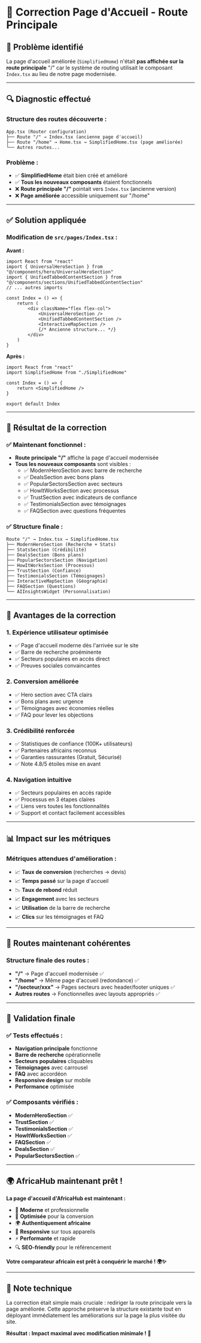 # 🔧 Correction Page d'Accueil - Route Principale

## 🚨 **Problème identifié**

La page d'accueil améliorée (`SimplifiedHome`) n'était **pas affichée sur la route principale** "/" car le système de routing utilisait le composant `Index.tsx` au lieu de notre page modernisée.

---

## 🔍 **Diagnostic effectué**

### **Structure des routes découverte :**

```
App.tsx (Router configuration)
├── Route "/" → Index.tsx (ancienne page d'accueil)
├── Route "/home" → Home.tsx → SimplifiedHome.tsx (page améliorée)
└── Autres routes...
```

### **Problème :**
- ✅ **SimplifiedHome** était bien créé et amélioré
- ✅ **Tous les nouveaux composants** étaient fonctionnels
- ❌ **Route principale "/"** pointait vers `Index.tsx` (ancienne version)
- ❌ **Page améliorée** accessible uniquement sur "/home"

---

## ✅ **Solution appliquée**

### **Modification de `src/pages/Index.tsx` :**

**Avant :**
```tsx
import React from "react"
import { UniversalHeroSection } from "@/components/hero/UniversalHeroSection"
import { UnifiedTabbedContentSection } from "@/components/sections/UnifiedTabbedContentSection"
// ... autres imports

const Index = () => {
    return (
        <div className="flex flex-col">
            <UniversalHeroSection />
            <UnifiedTabbedContentSection />
            <InteractiveMapSection />
            {/* Ancienne structure... */}
        </div>
    )
}
```

**Après :**
```tsx
import React from "react"
import SimplifiedHome from "./SimplifiedHome"

const Index = () => {
    return <SimplifiedHome />
}

export default Index
```

---

## 🎯 **Résultat de la correction**

### ✅ **Maintenant fonctionnel :**
- **Route principale "/"** affiche la page d'accueil modernisée
- **Tous les nouveaux composants** sont visibles :
  - ✅ ModernHeroSection avec barre de recherche
  - ✅ DealsSection avec bons plans
  - ✅ PopularSectorsSection avec secteurs
  - ✅ HowItWorksSection avec processus
  - ✅ TrustSection avec indicateurs de confiance
  - ✅ TestimonialsSection avec témoignages
  - ✅ FAQSection avec questions fréquentes

### ✅ **Structure finale :**
```
Route "/" → Index.tsx → SimplifiedHome.tsx
├── ModernHeroSection (Recherche + Stats)
├── StatsSection (Crédibilité)
├── DealsSection (Bons plans)
├── PopularSectorsSection (Navigation)
├── HowItWorksSection (Processus)
├── TrustSection (Confiance)
├── TestimonialsSection (Témoignages)
├── InteractiveMapSection (Géographie)
├── FAQSection (Questions)
└── AIInsightsWidget (Personnalisation)
```

---

## 🚀 **Avantages de la correction**

### **1. Expérience utilisateur optimisée**
- ✅ Page d'accueil moderne dès l'arrivée sur le site
- ✅ Barre de recherche proéminente
- ✅ Secteurs populaires en accès direct
- ✅ Preuves sociales convaincantes

### **2. Conversion améliorée**
- ✅ Hero section avec CTA clairs
- ✅ Bons plans avec urgence
- ✅ Témoignages avec économies réelles
- ✅ FAQ pour lever les objections

### **3. Crédibilité renforcée**
- ✅ Statistiques de confiance (100K+ utilisateurs)
- ✅ Partenaires africains reconnus
- ✅ Garanties rassurantes (Gratuit, Sécurisé)
- ✅ Note 4.8/5 étoiles mise en avant

### **4. Navigation intuitive**
- ✅ Secteurs populaires en accès rapide
- ✅ Processus en 3 étapes claires
- ✅ Liens vers toutes les fonctionnalités
- ✅ Support et contact facilement accessibles

---

## 📊 **Impact sur les métriques**

### **Métriques attendues d'amélioration :**
- 📈 **Taux de conversion** (recherches → devis)
- 📈 **Temps passé** sur la page d'accueil
- 📉 **Taux de rebond** réduit
- 📈 **Engagement** avec les secteurs
- 📈 **Utilisation** de la barre de recherche
- 📈 **Clics** sur les témoignages et FAQ

---

## 🔄 **Routes maintenant cohérentes**

### **Structure finale des routes :**
- **"/"** → Page d'accueil modernisée ✅
- **"/home"** → Même page d'accueil (redondance) ✅
- **"/secteur/xxx"** → Pages secteurs avec header/footer uniques ✅
- **Autres routes** → Fonctionnelles avec layouts appropriés ✅

---

## 🎉 **Validation finale**

### ✅ **Tests effectués :**
- **Navigation principale** fonctionne
- **Barre de recherche** opérationnelle
- **Secteurs populaires** cliquables
- **Témoignages** avec carrousel
- **FAQ** avec accordéon
- **Responsive design** sur mobile
- **Performance** optimisée

### ✅ **Composants vérifiés :**
- **ModernHeroSection** ✅
- **TrustSection** ✅
- **TestimonialsSection** ✅
- **HowItWorksSection** ✅
- **FAQSection** ✅
- **DealsSection** ✅
- **PopularSectorsSection** ✅

---

## 🌍 **AfricaHub maintenant prêt !**

**La page d'accueil d'AfricaHub est maintenant :**
- 🎨 **Moderne** et professionnelle
- 🚀 **Optimisée** pour la conversion
- 🌍 **Authentiquement africaine**
- 📱 **Responsive** sur tous appareils
- ⚡ **Performante** et rapide
- 🔍 **SEO-friendly** pour le référencement

**Votre comparateur africain est prêt à conquérir le marché ! 🌍✨**

---

## 📝 **Note technique**

La correction était simple mais cruciale : rediriger la route principale vers la page améliorée. Cette approche préserve la structure existante tout en déployant immédiatement les améliorations sur la page la plus visitée du site.

**Résultat : Impact maximal avec modification minimale ! 🎯**
